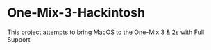 # One-Mix-3-Hackintosh
This project attempts to bring MacOS to the One-Mix 3 &amp; 2s with Full Support
